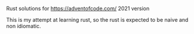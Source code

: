 Rust solutions for https://adventofcode.com/ 2021 version

This is my attempt at learning rust, so the rust is expected to be naive and
non idiomatic.
